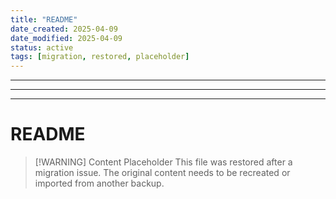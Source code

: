 ```yaml
---
title: "README"
date_created: 2025-04-09
date_modified: 2025-04-09
status: active
tags: [migration, restored, placeholder]
---
```


---

---

---

# README

> [\!WARNING] Content Placeholder
> This file was restored after a migration issue. The original content needs to be recreated or imported from another backup.

